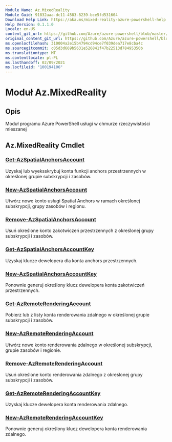 ```yaml
---
Module Name: Az.MixedReality
Module Guid: 91832aaa-dc11-4583-8239-bce5fd531604
Download Help Link: https://aka.ms/mixed-reality-azure-powershell-help
Help Version: 0.1.1.0
Locale: en-US
content_git_url: https://github.com/Azure/azure-powershell/blob/master/src/MixedReality/MixedReality/help/Az.MixedReality.md
original_content_git_url: https://github.com/Azure/azure-powershell/blob/master/src/MixedReality/MixedReality/help/Az.MixedReality.md
ms.openlocfilehash: 310004a2e15b4794cd94ce7f039dea717e8cba4c
ms.sourcegitcommit: c05d3d669b5631e526841f47b22513d78495350b
ms.translationtype: MT
ms.contentlocale: pl-PL
ms.lasthandoff: 02/09/2021
ms.locfileid: "100194106"
---
```

# Moduł Az.MixedReality
## Opis
Moduł programu Azure PowerShell usługi w chmurze rzeczywistości mieszanej

## Az.MixedReality Cmdlet
### [Get-AzSpatialAnchorsAccount](Get-AzSpatialAnchorsAccount.md)
Uzyskaj lub wyeksskrybuj konta funkcji anchors przestrzennych w określonej grupie subskrypcji i zasobów.

### [New-AzSpatialAnchorsAccount](New-AzSpatialAnchorsAccount.md)
Utwórz nowe konto usługi Spatial Anchors w ramach określonej subskrypcji, grupy zasobów i regionu.

### [Remove-AzSpatialAnchorsAccount](Remove-AzSpatialAnchorsAccount.md)
Usuń określone konto zakotwiczeń przestrzennych z określonej grupy subskrypcji i zasobów.

### [Get-AzSpatialAnchorsAccountKey](Get-AzSpatialAnchorsAccountKey.md)
Uzyskaj klucze dewelopera dla konta anchors przestrzennych.

### [New-AzSpatialAnchorsAccountKey](New-AzSpatialAnchorsAccountKey.md)
Ponownie generuj określony klucz dewelopera konta zakotwiczeń przestrzennych.

### [Get-AzRemoteRenderingAccount](Get-AzRemoteRenderingAccount.md)
Pobierz lub z listy konta renderowania zdalnego w określonej grupie subskrypcji i zasobów.

### [New-AzRemoteRenderingAccount](New-AzRemoteRenderingAccount.md)
Utwórz nowe konto renderowania zdalnego w określonej subskrypcji, grupie zasobów i regionie.

### [Remove-AzRemoteRenderingAccount](Remove-AzRemoteRenderingAccount.md)
Usuń określone konto renderowania zdalnego z określonej grupy subskrypcji i zasobów.

### [Get-AzRemoteRenderingAccountKey](Get-AzRemoteRenderingAccountKey.md)
Uzyskaj klucze dewelopera konta renderowania zdalnego.

### [New-AzRemoteRenderingAccountKey](New-AzRemoteRenderingAccountKey.md)
Ponownie generuj określony klucz dewelopera konta renderowania zdalnego.